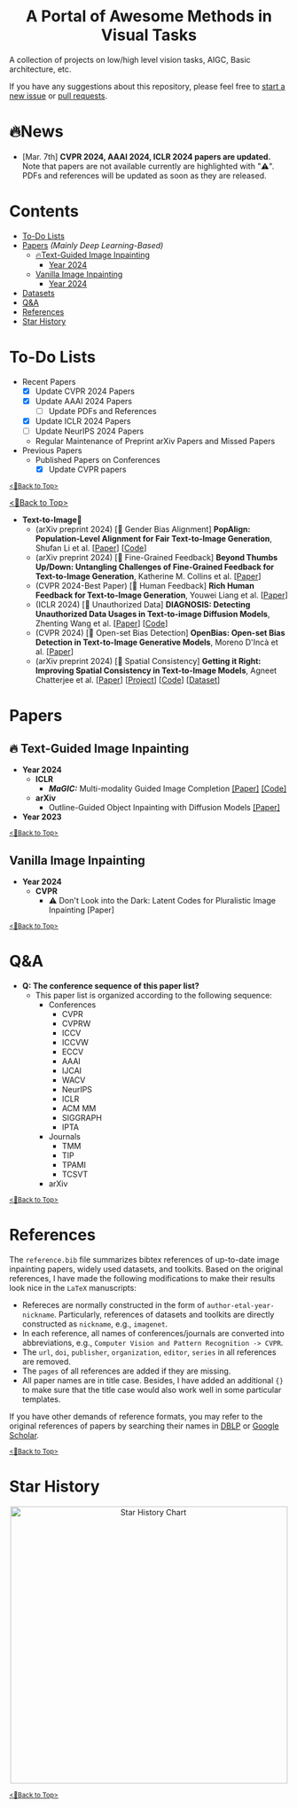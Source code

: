 <p align="center">
  <h1 align="center">A Portal of Awesome Methods in Visual Tasks</h1>

A collection of projects on low/high level vision tasks, AIGC, Basic architecture, etc. 

If you have any suggestions about this repository, please feel free to [start a new issue](https://github.com/House-yuyu/A-Portal-of-Awesome-Methods-in-Visual-Tasks/issues/new) or [pull requests](https://github.com/House-yuyu/A-Portal-of-Awesome-Methods-in-Visual-Tasks/pulls).

<!-- omit in toc -->
# 🔥News
- [Mar. 7th] **CVPR 2024, AAAI 2024, ICLR 2024 papers are updated.** Note that papers are not available currently are highlighted with "⚠️". PDFs and references will be updated as soon as they are released.

<!-- omit in toc -->
# <span id="contents">Contents</span>
- [To-Do Lists](#to-do-lists)
- [Papers](#papers) _(Mainly Deep Learning-Based)_
  - [🔥Text-Guided Image Inpainting](#🔥-text-guided-image-inpainting)
    - [Year 2024](#text-year-2024)
  - [Vanilla Image Inpainting](#vanilla-image-inpainting)
    - [Year 2024](#vanilla-year-2024)
- [Datasets](#datasets)
- [Q&A](#qa)
- [References](#references)
- [Star History](#star-history)

<!-- omit in toc -->
# To-Do Lists
- Recent Papers
  - [x] Update CVPR 2024 Papers
  - [x] Update AAAI 2024 Papers
    - [ ] Update PDFs and References
  - [x] Update ICLR 2024 Papers
  - [ ] Update NeurIPS 2024 Papers
  - Regular Maintenance of Preprint arXiv Papers and Missed Papers
- Previous Papers
  - Published Papers on Conferences
    - [x] Update CVPR papers

[<u><small><🎯Back to Top></small></u>](#contents)


[<u><🎯Back to Top></u>](#head-content)

* <span id="head-si"> **Text-to-Image🤔**  </span> 
    * (arXiv preprint 2024) [💬 Gender Bias Alignment] **PopAlign: Population-Level Alignment for Fair Text-to-Image Generation**, Shufan Li et al.  [[Paper](https://arxiv.org/abs/2406.19668)] [[Code](https://github.com/jacklishufan/PopAlignSDXL)]
    * (arXiv preprint 2024) [💬 Fine-Grained Feedback] **Beyond Thumbs Up/Down: Untangling Challenges of Fine-Grained Feedback for Text-to-Image Generation**, Katherine M. Collins et al.  [[Paper](https://arxiv.org/abs/2406.16807)] 
    * (CVPR 2024-Best Paper) [💬 Human Feedback] **Rich Human Feedback for Text-to-Image Generation**, Youwei Liang et al.  [[Paper](https://arxiv.org/abs/2312.10240)] 
    * (ICLR 2024) [💬 Unauthorized Data] **DIAGNOSIS: Detecting Unauthorized Data Usages in Text-to-image Diffusion Models**, Zhenting Wang et al.  [[Paper](https://openreview.net/pdf?id=f8S3aLm0Vp)] [[Code](https://github.com/ZhentingWang/DIAGNOSIS)]
    * (CVPR 2024) [💬 Open-set Bias Detection] **OpenBias: Open-set Bias Detection in Text-to-Image Generative Models**, Moreno D'Incà et al.  [[Paper](https://arxiv.org/abs/2404.07990)] 
    * (arXiv preprint 2024) [💬 Spatial Consistency] **Getting it Right: Improving Spatial Consistency in Text-to-Image Models**, Agneet Chatterjee et al.  [[Paper](https://arxiv.org/abs/2404.01197)] [[Project](https://spright-t2i.github.io/)] [[Code](https://github.com/SPRIGHT-T2I/SPRIGHT)] [[Dataset](https://huggingface.co/datasets/SPRIGHT-T2I/spright)]



<!-- omit in toc -->
# Papers

<!-- omit in toc -->
## 🔥 Text-Guided Image Inpainting
- <span id="text-year-2024">**Year 2024**</span>
  - **ICLR**
    - ***MaGIC:*** Multi-modality Guided Image Completion [[Paper]](https://openreview.net/pdf?id=o7x0XVlCpX) [[Code]](https://github.com/yeates/MaGIC)
  - **arXiv**
    - Outline-Guided Object Inpainting with Diffusion Models [[Paper]](https://arxiv.org/pdf/2402.16421.pdf)
- <span id="text-year-2023">**Year 2023**</span> 


[<u><small><🎯Back to Top></small></u>](#contents)

<!-- omit in toc -->
## Vanilla Image Inpainting
- <span id="vanilla-year-2024">**Year 2024**</span> 
  - **CVPR**
    - ⚠️ Don't Look into the Dark: Latent Codes for Pluralistic Image Inpainting [Paper]

 

[<u><small><🎯Back to Top></small></u>](#contents)


<!-- omit in toc -->
# Q&A
- **Q: The conference sequence of this paper list?**
  - This paper list is organized according to the following sequence:
    - Conferences
      - CVPR
      - CVPRW
      - ICCV
      - ICCVW
      - ECCV
      - AAAI
      - IJCAI
      - WACV
      - NeurIPS
      - ICLR
      - ACM MM
      - SIGGRAPH
      - IPTA
    - Journals
      - TMM
      - TIP
      - TPAMI
      - TCSVT
    - arXiv

[<u><small><🎯Back to Top></small></u>](#contents)


<!-- omit in toc -->
# References

The `reference.bib` file summarizes bibtex references of up-to-date image inpainting papers, widely used datasets, and toolkits.
Based on the original references, I have made the following modifications to make their results look nice in the `LaTeX` manuscripts:
- Refereces are normally constructed in the form of `author-etal-year-nickname`. Particularly, references of datasets and toolkits are directly constructed as `nickname`, e.g., `imagenet`.
- In each reference, all names of conferences/journals are converted into abbreviations, e.g., `Computer Vision and Pattern Recognition -> CVPR`.
- The `url`, `doi`, `publisher`, `organization`, `editor`, `series` in all references are removed.
- The `pages` of all references are added if they are missing.
- All paper names are in title case. Besides, I have added an additional `{}` to make sure that the title case would also work well in some particular templates. 

If you have other demands of reference formats, you may refer to the original references of papers by searching their names in [DBLP](https://dblp.org/) or [Google Scholar](https://scholar.google.com/).

[<u><small><🎯Back to Top></small></u>](#contents)

<!-- omit in toc -->
# Star History

<p align="center">
    <a href="https://api.star-history.com/svg?repos=AlonzoLeeeooo/awesome-image-inpainting-studies&type=Date" target="_blank">
        <img width="500" src="https://api.star-history.com/svg?repos=AlonzoLeeeooo/awesome-image-inpainting-studies&type=Date" alt="Star History Chart">
    </a>
<p>

[<u><small><🎯Back to Top></small></u>](#contents)
